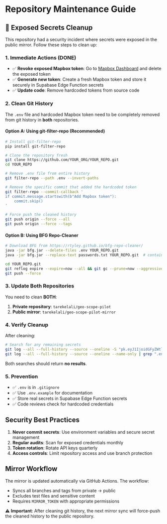 # Repository Maintenance Guide

## 🚨 Exposed Secrets Cleanup

This repository had a security incident where secrets were exposed in the public mirror. Follow these steps to clean up:

### 1. Immediate Actions (DONE)
- ✅ **Revoke exposed Mapbox token**: Go to [Mapbox Dashboard](https://account.mapbox.com/access-tokens/) and delete the exposed token
- ✅ **Generate new token**: Create a fresh Mapbox token and store it securely in Supabase Edge Function secrets
- ✅ **Update code**: Remove hardcoded tokens from source code

### 2. Clean Git History 

The `.env` file and hardcoded Mapbox token need to be completely removed from git history in **both** repositories.

#### Option A: Using git-filter-repo (Recommended)
```bash
# Install git-filter-repo
pip install git-filter-repo

# Clone the repository fresh
git clone https://github.com/YOUR_ORG/YOUR_REPO.git
cd YOUR_REPO

# Remove .env file from entire history
git filter-repo --path .env --invert-paths

# Remove the specific commit that added the hardcoded token
git filter-repo --commit-callback '
if commit.message.startswith(b"Add Mapbox token"):
    commit.skip()
'

# Force push the cleaned history
git push origin --force --all
git push origin --force --tags
```

#### Option B: Using BFG Repo-Cleaner
```bash
# Download BFG from https://rtyley.github.io/bfg-repo-cleaner/
java -jar bfg.jar --delete-files .env YOUR_REPO.git
java -jar bfg.jar --replace-text passwords.txt YOUR_REPO.git  # contains the exposed token

cd YOUR_REPO.git
git reflog expire --expire=now --all && git gc --prune=now --aggressive
git push --force
```

### 3. Update Both Repositories

You need to clean **BOTH**:
1. **Private repository**: `tarekelali/geo-scope-pilot` 
2. **Public mirror**: `tarekelali/geo-scope-pilot-mirror`

### 4. Verify Cleanup

After cleaning:
```bash
# Search for any remaining secrets
git log --all --full-history --source --oneline -S "pk.eyJ1IjoidGFyZWtlbGFsaSIsImEiOiJjaXUzdGF2anUwMDFhMzNsMG1nZzc2OTM1In0"
git log --all --full-history --source --oneline --name-only | grep ".env"
```

Both searches should return **no results**.

### 5. Prevention

- ✅ `.env` is in `.gitignore`
- ✅ Use `.env.example` for documentation
- ✅ Store real secrets in Supabase Edge Function secrets
- ✅ Code reviews check for hardcoded credentials

## Security Best Practices

1. **Never commit secrets**: Use environment variables and secure secret management
2. **Regular audits**: Scan for exposed credentials monthly
3. **Token rotation**: Rotate API keys quarterly
4. **Access controls**: Limit repository access and use branch protection

## Mirror Workflow

The mirror is updated automatically via GitHub Actions. The workflow:
- Syncs all branches and tags from private → public
- Excludes test files and sensitive content
- Requires `MIRROR_TOKEN` with appropriate permissions

⚠️ **Important**: After cleaning git history, the next mirror sync will force-push the cleaned history to the public repository.